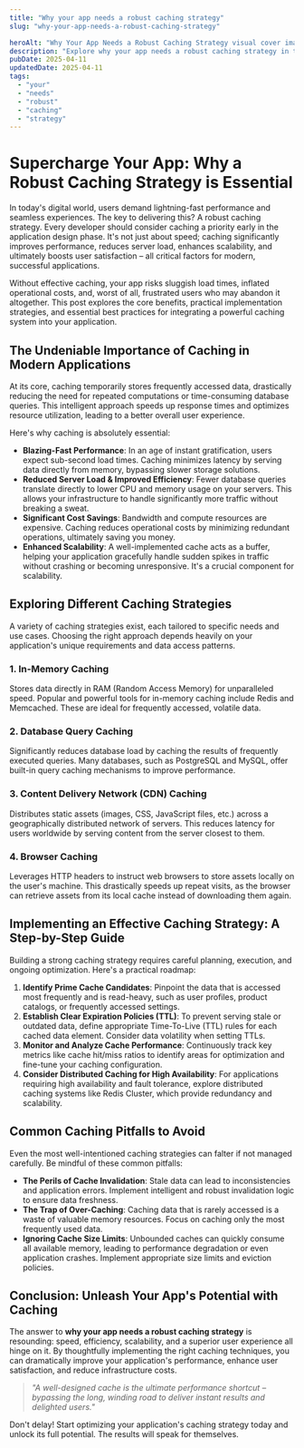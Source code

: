 ```yaml
---
title: "Why your app needs a robust caching strategy"
slug: "why-your-app-needs-a-robust-caching-strategy"

heroAlt: "Why Your App Needs a Robust Caching Strategy visual cover image"
description: "Explore why your app needs a robust caching strategy in this detailed guide, offering insights, strategies, and practical tips to enhance your understanding and application of the topic."
pubDate: 2025-04-11
updatedDate: 2025-04-11
tags:
  - "your"
  - "needs"
  - "robust"
  - "caching"
  - "strategy"
---
```


# Supercharge Your App: Why a Robust Caching Strategy is Essential

In today's digital world, users demand lightning-fast performance and seamless experiences. The key to delivering this? A robust caching strategy. Every developer should consider caching a priority early in the application design phase. It's not just about speed; caching significantly improves performance, reduces server load, enhances scalability, and ultimately boosts user satisfaction – all critical factors for modern, successful applications.

Without effective caching, your app risks sluggish load times, inflated operational costs, and, worst of all, frustrated users who may abandon it altogether. This post explores the core benefits, practical implementation strategies, and essential best practices for integrating a powerful caching system into your application.

## The Undeniable Importance of Caching in Modern Applications

At its core, caching temporarily stores frequently accessed data, drastically reducing the need for repeated computations or time-consuming database queries. This intelligent approach speeds up response times and optimizes resource utilization, leading to a better overall user experience.

Here's why caching is absolutely essential:

- **Blazing-Fast Performance**: In an age of instant gratification, users expect sub-second load times. Caching minimizes latency by serving data directly from memory, bypassing slower storage solutions.
- **Reduced Server Load & Improved Efficiency**: Fewer database queries translate directly to lower CPU and memory usage on your servers. This allows your infrastructure to handle significantly more traffic without breaking a sweat.
- **Significant Cost Savings**: Bandwidth and compute resources are expensive. Caching reduces operational costs by minimizing redundant operations, ultimately saving you money.
- **Enhanced Scalability**: A well-implemented cache acts as a buffer, helping your application gracefully handle sudden spikes in traffic without crashing or becoming unresponsive. It's a crucial component for scalability.

## Exploring Different Caching Strategies

A variety of caching strategies exist, each tailored to specific needs and use cases. Choosing the right approach depends heavily on your application's unique requirements and data access patterns.

### 1. In-Memory Caching

Stores data directly in RAM (Random Access Memory) for unparalleled speed. Popular and powerful tools for in-memory caching include Redis and Memcached. These are ideal for frequently accessed, volatile data.

### 2. Database Query Caching

Significantly reduces database load by caching the results of frequently executed queries. Many databases, such as PostgreSQL and MySQL, offer built-in query caching mechanisms to improve performance.

### 3. Content Delivery Network (CDN) Caching

Distributes static assets (images, CSS, JavaScript files, etc.) across a geographically distributed network of servers. This reduces latency for users worldwide by serving content from the server closest to them.

### 4. Browser Caching

Leverages HTTP headers to instruct web browsers to store assets locally on the user's machine. This drastically speeds up repeat visits, as the browser can retrieve assets from its local cache instead of downloading them again.

## Implementing an Effective Caching Strategy: A Step-by-Step Guide

Building a strong caching strategy requires careful planning, execution, and ongoing optimization. Here's a practical roadmap:

1. **Identify Prime Cache Candidates**: Pinpoint the data that is accessed most frequently and is read-heavy, such as user profiles, product catalogs, or frequently accessed settings.
2. **Establish Clear Expiration Policies (TTL)**: To prevent serving stale or outdated data, define appropriate Time-To-Live (TTL) rules for each cached data element. Consider data volatility when setting TTLs.
3. **Monitor and Analyze Cache Performance**: Continuously track key metrics like cache hit/miss ratios to identify areas for optimization and fine-tune your caching configuration.
4. **Consider Distributed Caching for High Availability**: For applications requiring high availability and fault tolerance, explore distributed caching systems like Redis Cluster, which provide redundancy and scalability.

## Common Caching Pitfalls to Avoid

Even the most well-intentioned caching strategies can falter if not managed carefully. Be mindful of these common pitfalls:

- **The Perils of Cache Invalidation**: Stale data can lead to inconsistencies and application errors. Implement intelligent and robust invalidation logic to ensure data freshness.
- **The Trap of Over-Caching**: Caching data that is rarely accessed is a waste of valuable memory resources. Focus on caching only the most frequently used data.
- **Ignoring Cache Size Limits**: Unbounded caches can quickly consume all available memory, leading to performance degradation or even application crashes. Implement appropriate size limits and eviction policies.

## Conclusion: Unleash Your App's Potential with Caching

The answer to **why your app needs a robust caching strategy** is resounding: speed, efficiency, scalability, and a superior user experience all hinge on it. By thoughtfully implementing the right caching techniques, you can dramatically improve your application's performance, enhance user satisfaction, and reduce infrastructure costs.

> _"A well-designed cache is the ultimate performance shortcut – bypassing the long, winding road to deliver instant results and delighted users."_

Don't delay! Start optimizing your application's caching strategy today and unlock its full potential. The results will speak for themselves.
